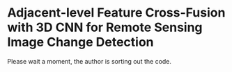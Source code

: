 # Adjacent-level Feature Cross-Fusion with 3D CNN for Remote Sensing Image Change Detection


 Please wait a moment, the author is sorting out the code.
